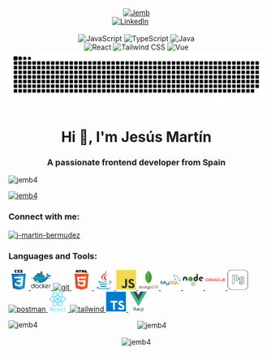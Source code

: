 <div align="center">
  <a href="https://github.com/jemb4">
   <img src="https://readme-typing-svg.demolab.com?font=Fira+Code&size=33&duration=3000&color=CA88DF&center=true&vCenter=true&width=333&lines=%3C%20Jemb%20/%20%3E" alt="Jemb" />
  </a> 
  <br>
  <a href="https://www.linkedin.com/in/jesusmartinber/" target="_blank"><img width="40px" alt="LinkedIn" src="https://i.imgur.com/w4AODCJ.png"/></a>
  &#8287;&#8287;&#8287;&#8287;&#8287;
  <br> <br>
  <img src="https://ziadoua.github.io/m3-Markdown-Badges/badges/Javascript/javascript3.svg" alt="JavaScript" />
  <img src="https://ziadoua.github.io/m3-Markdown-Badges/badges/TypeScript/typescript1.svg" alt="TypeScript" />
  <img src="https://ziadoua.github.io/m3-Markdown-Badges/badges/Java/java1.svg" alt="Java" />
  <br>
  <img src="https://ziadoua.github.io/m3-Markdown-Badges/badges/React/react2.svg" alt="React" />
  <img src="https://ziadoua.github.io/m3-Markdown-Badges/badges/TailwindCSS/tailwindcss2.svg" alt="Tailwind CSS" />
  <img src="https://ziadoua.github.io/m3-Markdown-Badges/badges/Vue/vue2.svg" alt="Vue" />
  <br>

  <picture>
    <source media ='(prefers-color-scheme: dark)' srcset="https://github.com/jemb4/jemb4/blob/output/github-snake-dark.svg" />
    <source media ='(prefers-color-scheme: light)' srcset="https://github.com/jemb4/jemb4/blob/output/github-snake.svg" />
    <img src="https://github.com/jemb4/jemb4/blob/output/github-snake.svg" alt="Snake animation" />
  </picture>

  <h1 align="center">Hi 👋, I'm Jesús Martín</h1>
<h3 align="center">A passionate frontend developer from Spain</h3>

<p align="left"> <img src="https://komarev.com/ghpvc/?username=jemb4&label=Profile%20views&color=0e75b6&style=flat" alt="jemb4" /> </p>

<p align="left"> <a href="https://github.com/ryo-ma/github-profile-trophy"><img src="https://github-profile-trophy.vercel.app/?username=jemb4" alt="jemb4" /></a> </p>

<h3 align="left">Connect with me:</h3>
<p align="left">
<a href="https://linkedin.com/in/j-martin-bermudez" target="blank"><img align="center" src="https://raw.githubusercontent.com/rahuldkjain/github-profile-readme-generator/master/src/images/icons/Social/linked-in-alt.svg" alt="j-martin-bermudez" height="30" width="40" /></a>
</p>

<h3 align="left">Languages and Tools:</h3>
<p align="left"> <a href="https://www.w3schools.com/css/" target="_blank" rel="noreferrer"> <img src="https://raw.githubusercontent.com/devicons/devicon/master/icons/css3/css3-original-wordmark.svg" alt="css3" width="40" height="40"/> </a> <a href="https://www.docker.com/" target="_blank" rel="noreferrer"> <img src="https://raw.githubusercontent.com/devicons/devicon/master/icons/docker/docker-original-wordmark.svg" alt="docker" width="40" height="40"/> </a> <a href="https://git-scm.com/" target="_blank" rel="noreferrer"> <img src="https://www.vectorlogo.zone/logos/git-scm/git-scm-icon.svg" alt="git" width="40" height="40"/> </a> <a href="https://www.w3.org/html/" target="_blank" rel="noreferrer"> <img src="https://raw.githubusercontent.com/devicons/devicon/master/icons/html5/html5-original-wordmark.svg" alt="html5" width="40" height="40"/> </a> <a href="https://www.java.com" target="_blank" rel="noreferrer"> <img src="https://raw.githubusercontent.com/devicons/devicon/master/icons/java/java-original.svg" alt="java" width="40" height="40"/> </a> <a href="https://developer.mozilla.org/en-US/docs/Web/JavaScript" target="_blank" rel="noreferrer"> <img src="https://raw.githubusercontent.com/devicons/devicon/master/icons/javascript/javascript-original.svg" alt="javascript" width="40" height="40"/> </a> <a href="https://www.mongodb.com/" target="_blank" rel="noreferrer"> <img src="https://raw.githubusercontent.com/devicons/devicon/master/icons/mongodb/mongodb-original-wordmark.svg" alt="mongodb" width="40" height="40"/> </a> <a href="https://www.mysql.com/" target="_blank" rel="noreferrer"> <img src="https://raw.githubusercontent.com/devicons/devicon/master/icons/mysql/mysql-original-wordmark.svg" alt="mysql" width="40" height="40"/> </a> <a href="https://nodejs.org" target="_blank" rel="noreferrer"> <img src="https://raw.githubusercontent.com/devicons/devicon/master/icons/nodejs/nodejs-original-wordmark.svg" alt="nodejs" width="40" height="40"/> </a> <a href="https://www.oracle.com/" target="_blank" rel="noreferrer"> <img src="https://raw.githubusercontent.com/devicons/devicon/master/icons/oracle/oracle-original.svg" alt="oracle" width="40" height="40"/> </a> <a href="https://www.photoshop.com/en" target="_blank" rel="noreferrer"> <img src="https://raw.githubusercontent.com/devicons/devicon/master/icons/photoshop/photoshop-line.svg" alt="photoshop" width="40" height="40"/> </a> <a href="https://postman.com" target="_blank" rel="noreferrer"> <img src="https://www.vectorlogo.zone/logos/getpostman/getpostman-icon.svg" alt="postman" width="40" height="40"/> </a> <a href="https://reactjs.org/" target="_blank" rel="noreferrer"> <img src="https://raw.githubusercontent.com/devicons/devicon/master/icons/react/react-original-wordmark.svg" alt="react" width="40" height="40"/> </a> <a href="https://tailwindcss.com/" target="_blank" rel="noreferrer"> <img src="https://www.vectorlogo.zone/logos/tailwindcss/tailwindcss-icon.svg" alt="tailwind" width="40" height="40"/> </a> <a href="https://www.typescriptlang.org/" target="_blank" rel="noreferrer"> <img src="https://raw.githubusercontent.com/devicons/devicon/master/icons/typescript/typescript-original.svg" alt="typescript" width="40" height="40"/> </a> <a href="https://vuejs.org/" target="_blank" rel="noreferrer"> <img src="https://raw.githubusercontent.com/devicons/devicon/master/icons/vuejs/vuejs-original-wordmark.svg" alt="vuejs" width="40" height="40"/> </a> </p>

<p><img align="left" src="https://github-readme-stats.vercel.app/api/top-langs?username=jemb4&show_icons=true&locale=en&layout=compact" alt="jemb4" /></p>

<p>&nbsp;<img align="center" src="https://github-readme-stats.vercel.app/api?username=jemb4&show_icons=true&locale=en" alt="jemb4" /></p>

<p><img align="center" src="https://github-readme-streak-stats.herokuapp.com/?user=jemb4&" alt="jemb4" /></p>



</div>
